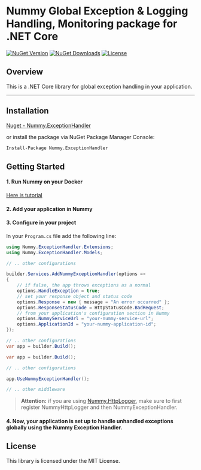 # Nummy Global Exception & Logging Handling, Monitoring package for .NET Core

[![NuGet Version](https://img.shields.io/nuget/v/Nummy.ExceptionHandler.svg)](https://www.nuget.org/packages/Nummy.ExceptionHandler/)
[![NuGet Downloads](https://img.shields.io/nuget/dt/Nummy.ExceptionHandler.svg)](https://www.nuget.org/packages/Nummy.ExceptionHandler/)
[![License](https://img.shields.io/badge/license-MIT-blue.svg)](LICENSE)

## Overview

This is a .NET Core library for global exception handling in your application.

---

## Installation

[Nuget - Nummy.ExceptionHandler](https://www.nuget.org/packages/Nummy.ExceptionHandler)

or install the package via NuGet Package Manager Console:

```bash
Install-Package Nummy.ExceptionHandler
```

## Getting Started

#### 1. Run Nummy on your Docker

[Here is tutorial](https://github.com/solarvoyager/Nummy/blob/master/README.md)

#### 2. Add your application in Nummy

#### 3. Configure in your project

In your `Program.cs` file add the following line:

```csharp
using Nummy.ExceptionHandler.Extensions;
using Nummy.ExceptionHandler.Models;
```

```csharp
// .. other configurations

builder.Services.AddNummyExceptionHandler(options =>
{
    // if false, the app throws exceptions as a normal
    options.HandleException = true;  
    // set your response object and status code
    options.Response = new { message = "An error occurred" };
    options.ResponseStatusCode = HttpStatusCode.BadRequest;
    // from your application's configuration section in Nummy
    options.NummyServiceUrl = "your-nummy-service-url";
    options.ApplicationId = "your-nummy-application-id";
});

// .. other configurations
var app = builder.Build();
```

```csharp
var app = builder.Build();

// .. other configurations

app.UseNummyExceptionHandler();

// .. other middleware
```

> **Attention:** if you are using [Nummy.HttpLogger](https://www.nuget.org/packages/Nummy.HttpLogger),
> make sure to first register NummyHttpLogger and then NummyExceptionHandler.

#### 4. Now, your application is set up to handle unhandled exceptions globally using the Nummy Exception Handler.

## License

This library is licensed under the MIT License.